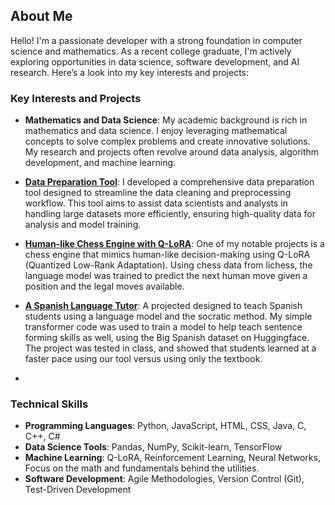 ## About Me

Hello! I'm a passionate developer with a strong foundation in computer science and mathematics. As a recent college graduate, I'm actively exploring opportunities in data science, software development, and AI research. Here’s a look into my key interests and projects:

### Key Interests and Projects

- **Mathematics and Data Science**: My academic background is rich in mathematics and data science. I enjoy leveraging mathematical concepts to solve complex problems and create innovative solutions. My research and projects often revolve around data analysis, algorithm development, and machine learning.

- **[Data Preparation Tool](https://github.com/williamdwinnell/task_zero)**: I developed a comprehensive data preparation tool designed to streamline the data cleaning and preprocessing workflow. This tool aims to assist data scientists and analysts in handling large datasets more efficiently, ensuring high-quality data for analysis and model training.

- **[Human-like Chess Engine with Q-LoRA](https://github.com/williamdwinnell/CapstoneChess)**: One of my notable projects is a chess engine that mimics human-like decision-making using Q-LoRA (Quantized Low-Rank Adaptation). Using chess data from lichess, the language model was trained to predict the next human move given a position and the legal moves available.

- **[A Spanish Language Tutor](https://github.com/williamdwinnell/SpanAIsh)**: A projected designed to teach Spanish students using a language model and the socratic method. My simple transformer code was used to train a model to help teach sentence forming skills as well, using the Big Spanish dataset on Huggingface. The project was tested in class, and showed that students learned at a faster pace using our tool versus using only the textbook.

- 

### Technical Skills

- **Programming Languages**: Python, JavaScript, HTML, CSS, Java, C, C++, C#
- **Data Science Tools**: Pandas, NumPy, Scikit-learn, TensorFlow
- **Machine Learning**: Q-LoRA, Reinforcement Learning, Neural Networks, Focus on the math and fundamentals behind the utilities.
- **Software Development**: Agile Methodologies, Version Control (Git), Test-Driven Development
